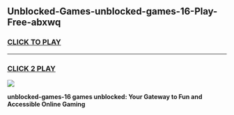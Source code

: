 
## Unblocked-Games-unblocked-games-16-Play-Free-abxwq
<h3>
<a href="https://premium76.site?title=unblocked-games-16&ref=20A">CLICK TO PLAY</a></h3>
<hr>

<h3>
<a href="https://premium76.site?title=unblocked-games-16&ref=20A">CLICK 2 PLAY</a>
  
</h3>

<a href="https://premium76.site?title=unblocked-games-16&ref=20A"><img src="https://clearcache.store/games.png"></a>


**unblocked-games-16 games unblocked: Your Gateway to Fun and Accessible Online Gaming**
